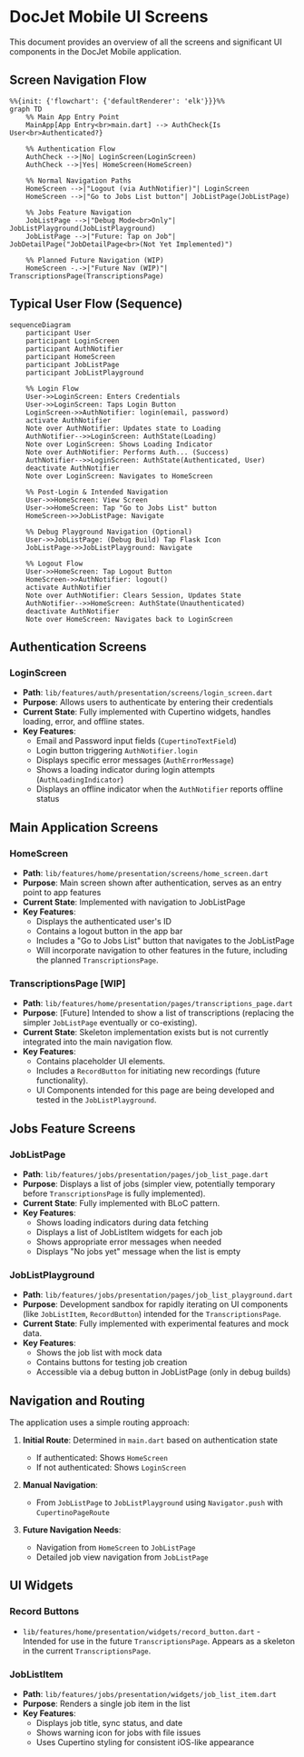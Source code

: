 # DocJet Mobile UI Screens

This document provides an overview of all the screens and significant UI components in the DocJet Mobile application.

## Screen Navigation Flow

```mermaid
%%{init: {'flowchart': {'defaultRenderer': 'elk'}}}%%
graph TD
    %% Main App Entry Point
    MainApp[App Entry<br>main.dart] --> AuthCheck{Is User<br>Authenticated?}
    
    %% Authentication Flow
    AuthCheck -->|No| LoginScreen(LoginScreen)
    AuthCheck -->|Yes| HomeScreen(HomeScreen)
    
    %% Normal Navigation Paths
    HomeScreen -->|"Logout (via AuthNotifier)"| LoginScreen
    HomeScreen -->|"Go to Jobs List button"| JobListPage(JobListPage)
    
    %% Jobs Feature Navigation
    JobListPage -->|"Debug Mode<br>Only"| JobListPlayground(JobListPlayground)
    JobListPage -->|"Future: Tap on Job"| JobDetailPage("JobDetailPage<br>(Not Yet Implemented)")
    
    %% Planned Future Navigation (WIP)
    HomeScreen -.->|"Future Nav (WIP)"| TranscriptionsPage(TranscriptionsPage)
```

## Typical User Flow (Sequence)

```mermaid
sequenceDiagram
    participant User
    participant LoginScreen
    participant AuthNotifier
    participant HomeScreen
    participant JobListPage
    participant JobListPlayground

    %% Login Flow
    User->>LoginScreen: Enters Credentials
    User->>LoginScreen: Taps Login Button
    LoginScreen->>AuthNotifier: login(email, password)
    activate AuthNotifier
    Note over AuthNotifier: Updates state to Loading
    AuthNotifier-->>LoginScreen: AuthState(Loading)
    Note over LoginScreen: Shows Loading Indicator
    Note over AuthNotifier: Performs Auth... (Success)
    AuthNotifier-->>LoginScreen: AuthState(Authenticated, User)
    deactivate AuthNotifier
    Note over LoginScreen: Navigates to HomeScreen

    %% Post-Login & Intended Navigation
    User->>HomeScreen: View Screen
    User->>HomeScreen: Tap "Go to Jobs List" button
    HomeScreen->>JobListPage: Navigate

    %% Debug Playground Navigation (Optional)
    User->>JobListPage: (Debug Build) Tap Flask Icon
    JobListPage->>JobListPlayground: Navigate

    %% Logout Flow
    User->>HomeScreen: Tap Logout Button
    HomeScreen->>AuthNotifier: logout()
    activate AuthNotifier
    Note over AuthNotifier: Clears Session, Updates State
    AuthNotifier-->>HomeScreen: AuthState(Unauthenticated)
    deactivate AuthNotifier
    Note over HomeScreen: Navigates back to LoginScreen
```

## Authentication Screens

### LoginScreen
- **Path**: `lib/features/auth/presentation/screens/login_screen.dart`
- **Purpose**: Allows users to authenticate by entering their credentials
- **Current State**: Fully implemented with Cupertino widgets, handles loading, error, and offline states.
- **Key Features**:
  - Email and Password input fields (`CupertinoTextField`)
  - Login button triggering `AuthNotifier.login`
  - Displays specific error messages (`AuthErrorMessage`)
  - Shows a loading indicator during login attempts (`AuthLoadingIndicator`)
  - Displays an offline indicator when the `AuthNotifier` reports offline status

## Main Application Screens

### HomeScreen
- **Path**: `lib/features/home/presentation/screens/home_screen.dart`
- **Purpose**: Main screen shown after authentication, serves as an entry point to app features
- **Current State**: Implemented with navigation to JobListPage
- **Key Features**:
  - Displays the authenticated user's ID
  - Contains a logout button in the app bar
  - Includes a "Go to Jobs List" button that navigates to the JobListPage
  - Will incorporate navigation to other features in the future, including the planned `TranscriptionsPage`.

### TranscriptionsPage [WIP]
- **Path**: `lib/features/home/presentation/pages/transcriptions_page.dart`
- **Purpose**: [Future] Intended to show a list of transcriptions (replacing the simpler `JobListPage` eventually or co-existing).
- **Current State**: Skeleton implementation exists but is not currently integrated into the main navigation flow.
- **Key Features**:
  - Contains placeholder UI elements.
  - Includes a `RecordButton` for initiating new recordings (future functionality).
  - UI Components intended for this page are being developed and tested in the `JobListPlayground`.

## Jobs Feature Screens

### JobListPage
- **Path**: `lib/features/jobs/presentation/pages/job_list_page.dart`
- **Purpose**: Displays a list of jobs (simpler view, potentially temporary before `TranscriptionsPage` is fully implemented).
- **Current State**: Fully implemented with BLoC pattern.
- **Key Features**:
  - Shows loading indicators during data fetching
  - Displays a list of JobListItem widgets for each job
  - Shows appropriate error messages when needed
  - Displays "No jobs yet" message when the list is empty

### JobListPlayground
- **Path**: `lib/features/jobs/presentation/pages/job_list_playground.dart`
- **Purpose**: Development sandbox for rapidly iterating on UI components (like `JobListItem`, `RecordButton`) intended for the `TranscriptionsPage`.
- **Current State**: Fully implemented with experimental features and mock data.
- **Key Features**:
  - Shows the job list with mock data
  - Contains buttons for testing job creation
  - Accessible via a debug button in JobListPage (only in debug builds)

## Navigation and Routing

The application uses a simple routing approach:

1. **Initial Route**: Determined in `main.dart` based on authentication state
   - If authenticated: Shows `HomeScreen`
   - If not authenticated: Shows `LoginScreen`

2. **Manual Navigation**:
   - From `JobListPage` to `JobListPlayground` using `Navigator.push` with `CupertinoPageRoute`

3. **Future Navigation Needs**:
   - Navigation from `HomeScreen` to `JobListPage` 
   - Detailed job view navigation from `JobListPage`

## UI Widgets

### Record Buttons
- `lib/features/home/presentation/widgets/record_button.dart` - Intended for use in the future `TranscriptionsPage`. Appears as a skeleton in the current `TranscriptionsPage`.

### JobListItem
- **Path**: `lib/features/jobs/presentation/widgets/job_list_item.dart`
- **Purpose**: Renders a single job item in the list
- **Key Features**:
  - Displays job title, sync status, and date
  - Shows warning icon for jobs with file issues
  - Uses Cupertino styling for consistent iOS-like appearance 
